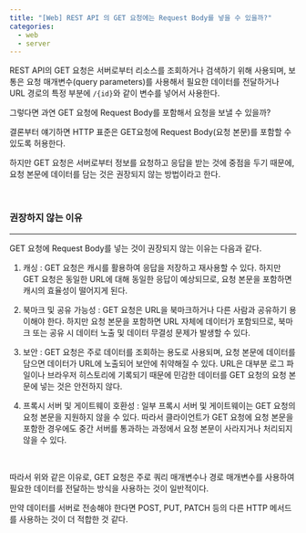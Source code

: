 ```yaml
---
title: "[Web] REST API 의 GET 요청에는 Request Body를 넣을 수 있을까?"
categories:
  - web
  - server
---
```


REST API의 GET 요청은 서버로부터 리소스를 조회하거나 검색하기 위해 사용되며, 보통은 요청 매개변수(query parameters)를 사용해서 필요한 데이터를 전달하거나 URL 경로의 특정 부분에 `/{id}`와 같이 변수를 넣어서 사용한다.

그렇다면 과연 GET 요청에 Request Body를 포함해서 요청을 보낼 수 있을까?

결론부터 얘기하면 HTTP 표준은 GET요청에 Request Body(요청 본문)를 포함할 수 있도록 허용한다.

하지만 GET 요청은 서버로부터 정보를 요청하고 응답을 받는 것에 중점을 두기 때문에, 요청 본문에 데이터를 담는 것은 권장되지 않는 방법이라고 한다.

<br>

### 권장하지 않는 이유

---

GET 요청에 Request Body를 넣는 것이 권장되지 않는 이유는 다음과 같다.

1. 캐싱 : GET 요청은 캐시를 활용하여 응답을 저장하고 재사용할 수 있다. 하지만 GET 요청은 동일한 URL에 대해 동일한 응답이 예상되므로, 요청 본문을 포함하면 캐시의 효율성이 떨어지게 된다.

2. 북마크 및 공유 가능성 : GET 요청은 URL을 북마크하거나 다른 사람과 공유하기 용이해야 한다. 하지만 요청 본문을 포함하면 URL 자체에 데이터가 포함되므로, 북마크 또는 공유 시 데이터 노출 및 데이터 무결성 문제가 발생할 수 있다.

3. 보안 : GET 요청은 주로 데이터를 조회하는 용도로 사용되며, 요청 본문에 데이터를 담으면 데이터가 URL에 노출되어 보안에 취약해질 수 있다. URL은 대부분 로그 파일이나 브라우저 히스토리에 기록되기 때문에 민감한 데이터를 GET 요청의 요청 본문에 넣는 것은 안전하지 않다.

4. 프록시 서버 및 게이트웨이 호환성 : 일부 프록시 서버 및 게이트웨이는 GET 요청의 요청 본문을 지원하지 않을 수 있다. 따라서 클라이언트가 GET 요청에 요청 본문을 포함한 경우에도 중간 서버를 통과하는 과정에서 요청 본문이 사라지거나 처리되지 않을 수 있다.

<br>

따라서 위와 같은 이유로, GET 요청은 주로 쿼리 매개변수나 경로 매개변수를 사용하여 필요한 데이터를 전달하는 방식을 사용하는 것이 일반적이다.

만약 데이터를 서버로 전송해야 한다면 POST, PUT, PATCH 등의 다른 HTTP 메서드를 사용하는 것이 더 적합한 것 같다.
